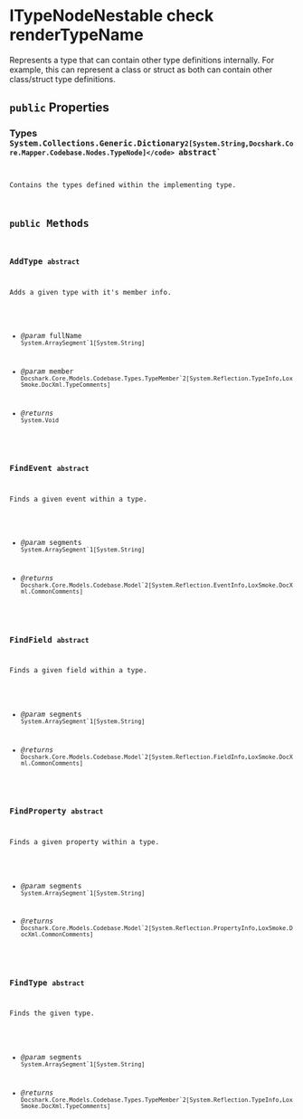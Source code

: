 # ITypeNodeNestable check renderTypeName

Represents a type that can contain other type definitions internally.
For example, this can represent a class or struct as both can contain other class/struct type definitions.

## `public` Properties

### Types <code title="comments here">System.Collections.Generic.Dictionary`2[System.String,Docshark.Core.Mapper.Codebase.Nodes.TypeNode]</code> `abstract`

Contains the types defined within the implementing type.



## `public` Methods

### AddType `abstract`

Adds a given type with it's member info.

- *@param* fullName <code title="comments here">System.ArraySegment`1[System.String]</code>
- *@param* member <code title="comments here">Docshark.Core.Models.Codebase.Types.TypeMember`2[System.Reflection.TypeInfo,LoxSmoke.DocXml.TypeComments]</code>

- *@returns* <code title="comments here">System.Void</code>

### FindEvent `abstract`

Finds a given event within a type.

- *@param* segments <code title="comments here">System.ArraySegment`1[System.String]</code>

- *@returns* <code title="comments here">Docshark.Core.Models.Codebase.Model`2[System.Reflection.EventInfo,LoxSmoke.DocXml.CommonComments]</code>

### FindField `abstract`

Finds a given field within a type.

- *@param* segments <code title="comments here">System.ArraySegment`1[System.String]</code>

- *@returns* <code title="comments here">Docshark.Core.Models.Codebase.Model`2[System.Reflection.FieldInfo,LoxSmoke.DocXml.CommonComments]</code>

### FindProperty `abstract`

Finds a given property within a type.

- *@param* segments <code title="comments here">System.ArraySegment`1[System.String]</code>

- *@returns* <code title="comments here">Docshark.Core.Models.Codebase.Model`2[System.Reflection.PropertyInfo,LoxSmoke.DocXml.CommonComments]</code>

### FindType `abstract`

Finds the given type.

- *@param* segments <code title="comments here">System.ArraySegment`1[System.String]</code>

- *@returns* <code title="comments here">Docshark.Core.Models.Codebase.Types.TypeMember`2[System.Reflection.TypeInfo,LoxSmoke.DocXml.TypeComments]</code>